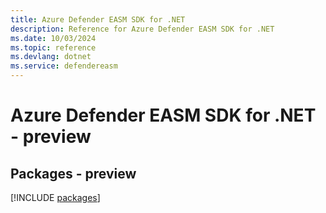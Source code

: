 ```yaml
---
title: Azure Defender EASM SDK for .NET
description: Reference for Azure Defender EASM SDK for .NET
ms.date: 10/03/2024
ms.topic: reference
ms.devlang: dotnet
ms.service: defendereasm
---
```

# Azure Defender EASM SDK for .NET - preview
## Packages - preview
[!INCLUDE [packages](defender-easm-index.md)]